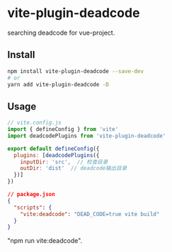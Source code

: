 # vite-plugin-deadcode

searching deadcode for vue-project.

## Install

```bash
npm install vite-plugin-deadcode --save-dev
# or
yarn add vite-plugin-deadcode -D
```

## Usage

```js
// vite.config.js
import { defineConfig } from 'vite'
import deadcodePlugins from 'vite-plugin-deadcode'

export default defineConfig({
  plugins: [deadcodePlugins({
    inputDir: 'src',  // 检查目录
    outDir: 'dist'  // deadcode输出目录
  })]
})
```


```json
// package.json
{
  "scripts": {
    "vite:deadcode": "DEAD_CODE=true vite build"
  }
}
```

"npm run vite:deadcode".